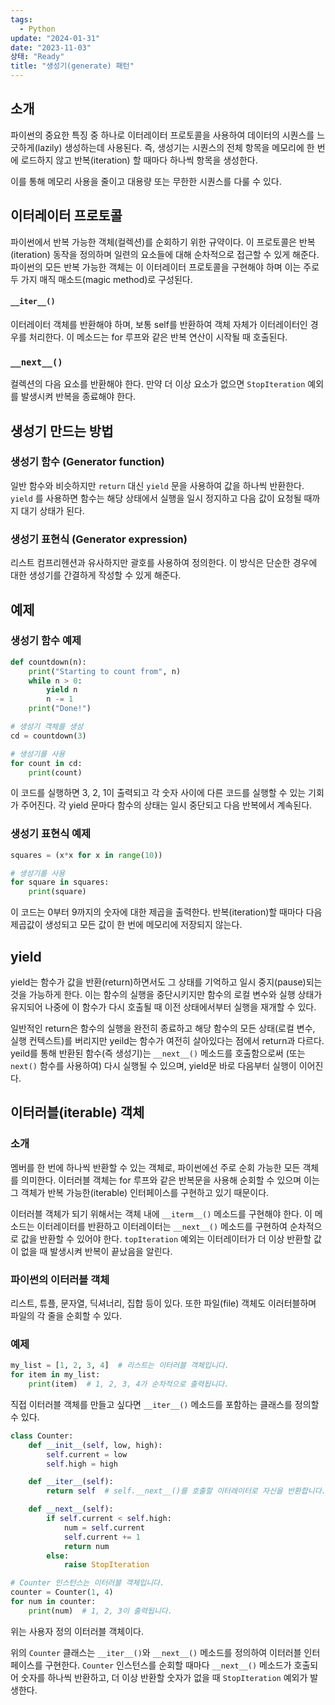 ```yaml
---
tags:
  - Python
update: "2024-01-31"
date: "2023-11-03"
상태: "Ready"
title: "생성기(generate) 패턴"
---
```

## 소개

파이썬의 중요한 특징 중 하나로 이터레이터 프로토콜을 사용하여 데이터의 시퀀스를 느긋하게(lazily) 생성하는데 사용된다. 즉, 생성기는 시퀀스의 전체 항목을 메모리에 한 번에 로드하지 않고 반복(iteration) 할 때마다 하나씩 항목을 생성한다. 

이를 통해 메모리 사용을 줄이고 대용량 또는 무한한 시퀀스를 다룰 수 있다. 

## 이터레이터 프로토콜

파이썬에서 반복 가능한 객체(컬렉션)를 순회하기 위한 규약이다. 이 프로토콜은 반복(iteration) 동작을 정의하며 일련의 요소들에 대해 순차적으로 접근할 수 있게 해준다. 파이썬의 모든 반복 가능한 객체는 이 이터레이터 프로토콜을 구현해야 하며 이는 주로 두 가지 매직 매소드(magic method)로 구성된다. 

#### `__iter__()`

이터레이터 객체를 반환해야 하며, 보통 self를 반환하여 객체 자체가 이터레이터인 경우를 처리한다. 이 메소드는 for 루프와 같은 반복 연산이 시작될 때 호출된다. 

### `__next__()`

컬렉션의 다음 요소를 반환해야 한다. 만약 더 이상 요소가 없으면 `StopIteration` 예외를 발생시켜 반복을 종료해야 한다. 

## 생성기 만드는 방법

### 생성기 함수 (Generator function)

일반 함수와 비슷하지만 `return` 대신 `yield` 문을 사용하여 값을 하나씩 반환한다. `yield` 를 사용하면 함수는 해당 상태에서 실행을 일시 정지하고 다음 값이 요청될 때까지 대기 상태가 된다. 

### 생성기 표현식 (Generator expression)

리스트 컴프리헨션과 유사하지만 괄호를 사용하여 정의한다. 이 방식은 단순한 경우에 대한 생성기를 간결하게 작성할 수 있게 해준다. 

## 예제

### 생성기 함수 예제

```python
def countdown(n):
    print("Starting to count from", n)
    while n > 0:
        yield n
        n -= 1
    print("Done!")

# 생성기 객체를 생성
cd = countdown(3)

# 생성기를 사용
for count in cd:
    print(count)
```

이 코드를 실행하면 3, 2, 1이 출력되고 각 숫자 사이에 다른 코드를 실행할 수 있는 기회가 주어진다. 각 yield 문마다 함수의 상태는 일시 중단되고 다음 반복에서 계속된다. 

### 생성기 표현식 예제

```python
squares = (x*x for x in range(10))

# 생성기를 사용
for square in squares:
    print(square)
```

이 코드는 0부터 9까지의 숫자에 대한 제곱을 출력한다. 반복(iteration)할 때마다 다음 제곱값이 생성되고 모든 값이 한 번에 메모리에 저장되지 않는다. 

## yield

yield는 함수가 값을 반환(return)하면서도 그 상태를 기억하고 일시 중지(pause)되는 것을 가능하게 한다. 이는 함수의 실행을 중단시키지만 함수의 로컬 변수와 실행 상태가 유지되어 나중에 이 함수가 다시 호출될 때 이전 상태에서부터 실행을 재개할 수 있다. 

일반적인 return은 함수의 실행을 완전히 종료하고 해당 함수의 모든 상태(로컬 변수, 실행 컨텍스트)를 버리지만 yeild는 함수가 여전히 살아있다는 점에서 return과 다르다. yeild를 통해 반환된 함수(즉 생성기)는 `__next__()` 메소드를 호출함으로써 (또는 `next()` 함수를 사용하여) 다시 실행될 수 있으며, yield문 바로 다음부터 실행이 이어진다. 

## 이터러블(iterable) 객체

### 소개

멤버를 한 번에 하나씩 반환할 수 있는 객체로, 파이썬에선 주로 순회 가능한 모든 객체를 의미한다. 이터러블 객체는 for 루프와 같은 반복문을 사용해 순회할 수 있으며 이는 그 객체가 반복 가능한(iterable) 인터페이스를 구현하고 있기 때문이다. 

이터러블 객체가 되기 위해서는 객체 내에 `__iterm__()` 메소드를 구현해야 한다. 이 메소드는 이터레이터를 반환하고 이터레이터는 `__next__()` 메소드를 구현하여 순차적으로 값을 반환할 수 있어야 한다. `topIteration` 예외는 이터레이터가 더 이상 반환할 값이 없을 때 발생시켜 반복이 끝났음을 알린다.  

### 파이썬의 이터러블 객체

리스트, 튜플, 문자열, 딕셔너리, 집합 등이 있다. 또한 파일(file) 객체도 이러터블하며 파일의 각 줄을 순회할 수 있다. 

### 예제

```python
my_list = [1, 2, 3, 4]  # 리스트는 이터러블 객체입니다.
for item in my_list:
    print(item)  # 1, 2, 3, 4가 순차적으로 출력됩니다.
```

직접 이터러블 객체를 만들고 싶다면 `__iter__()` 메소드를 포함하는 클래스를 정의할 수 있다. 

```python
class Counter:
    def __init__(self, low, high):
        self.current = low
        self.high = high

    def __iter__(self):
        return self  # self.__next__()를 호출할 이터레이터로 자신을 반환합니다.

    def __next__(self):
        if self.current < self.high:
            num = self.current
            self.current += 1
            return num
        else:
            raise StopIteration

# Counter 인스턴스는 이터러블 객체입니다.
counter = Counter(1, 4)
for num in counter:
    print(num)  # 1, 2, 3이 출력됩니다.
```

위는 사용자 정의 이터러블 객체이다. 

위의 `Counter` 클래스는 `__iter__()`와 `__next__()` 메소드를 정의하여 이터러블 인터페이스를 구현한다. `Counter` 인스턴스를 순회할 때마다 `__next__()` 메소드가 호출되어 숫자를 하나씩 반환하고, 더 이상 반환할 숫자가 없을 때 `StopIteration` 예외가 발생한다.



